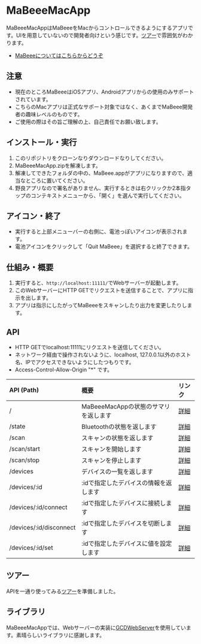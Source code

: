 # MaBeeeMacApp

MaBeeeMacAppはMaBeeeをMacからコントロールできるようにするアプリです。UIを用意していないので開発者向けという感じです。[ツアー](https://github.com/novars-jp/MaBeeeMacApp/wiki/%E3%83%84%E3%82%A2%E3%83%BC)で雰囲気がわかります。

- [MaBeeeについてはこちらからどうぞ](http://mabeee.mobi/)


## 注意

- 現在のところMaBeeeはiOSアプリ、Androidアプリからの使用のみサポートされています。
- こちらのMacアプリは正式なサポート対象ではなく、あくまでMaBeee開発者の趣味レベルのものです。
- ご使用の際はその旨ご理解の上、自己責任でお願い致します。


## インストール・実行

1. このリポジトリをクローンなりダウンロードなりしてください。
1. MaBeeeMacApp.zipを解凍します。
1. 解凍してできたフォルダの中の、MaBeee.appがアプリになりますので、適当なところに置いてください。
1. 野良アプリなので署名がありません、実行するときは右クリックか2本指タップのコンテキストメニューから、「開く」を選んで実行してください。


## アイコン・終了

- 実行すると上部メニューバーの右側に、電池っぽいアイコンが表示されます。
- 電池アイコンをクリックして「Quit MaBeee」を選択すると終了できます。


## 仕組み・概要

1. 実行すると、``` http://localhost:11111/ ```でWebサーバーが起動します。
1. このWebサーバーにHTTP GETでリクエストを送信することで、アプリに指示を出します。
1. アプリは指示にしたがってMaBeeeをスキャンしたり出力を変更したりします。


## API

- HTTP GETでlocalhost:11111にリクエストを送信してください。
- ネットワーク経由で操作されないように、localhost, 127.0.0.1以外のホスト名、IPでアクセスできないようにしたつもりです。
- Access-Control-Allow-Origin "*" です。

| API (Path) | 概要 | リンク |
|:--|:--|:--|
| / | MaBeeeMacAppの状態のサマリを返します | [詳細](https://github.com/novars-jp/MaBeeeMacApp/wiki/summary) |
| /state | Bluetoothの状態を返します | [詳細](https://github.com/novars-jp/MaBeeeMacApp/wiki/state) |
| /scan | スキャンの状態を返します | [詳細](https://github.com/novars-jp/MaBeeeMacApp/wiki/scan) |
| /scan/start | スキャンを開始します | [詳細](https://github.com/novars-jp/MaBeeeMacApp/wiki/scan-start) |
| /scan/stop | スキャンを停止します | [詳細](https://github.com/novars-jp/MaBeeeMacApp/wiki/scan-stop) |
| /devices | デバイスの一覧を返します | [詳細](https://github.com/novars-jp/MaBeeeMacApp/wiki/devices) |
| /devices/:id | :idで指定したデバイスの情報を返します | [詳細](https://github.com/novars-jp/MaBeeeMacApp/wiki/devices-:id) |
| /devices/:id/connect | :idで指定したデバイスに接続します | [詳細](https://github.com/novars-jp/MaBeeeMacApp/wiki/devices-:id-connect) |
| /devices/:id/disconnect | :idで指定したデバイスを切断します | [詳細](https://github.com/novars-jp/MaBeeeMacApp/wiki/devices-:id-disconnect) |
| /devices/:id/set | :idで指定したデバイスに値を設定します | [詳細](https://github.com/novars-jp/MaBeeeMacApp/wiki/devices-:id-set) |

## ツアー

APIを一通り使ってみる[ツアー](https://github.com/novars-jp/MaBeeeMacApp/wiki/%E3%83%84%E3%82%A2%E3%83%BC)を準備しました。


## ライブラリ

MaBeeeMacAppでは、Webサーバーの実装に[GCDWebServer](https://github.com/swisspol/GCDWebServer)を使用しています。素晴らしいライブラリに感謝します。
